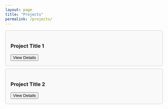 ```yaml
---
layout: page
title: "Projects"
permalink: /projects/
---
```


<div class="project-card">
    <h3>Project Title 1</h3>
    <button onclick="toggleDetails('project1')">View Details</button>
    <div id="project1" class="project-details" style="display: none;">
        <p>Description of Project 1, tools used, results, etc.</p>
    </div>
</div>

<div class="project-card">
    <h3>Project Title 2</h3>
    <button onclick="toggleDetails('project2')">View Details</button>
    <div id="project2" class="project-details" style="display: none;">
        <p>Description of Project 2, tools used, results, etc.</p>
    </div>
</div>

<script>
function toggleDetails(id) {
    const details = document.getElementById(id);
    details.style.display = details.style.display === "none" ? "block" : "none";
}
</script>

<style>
.project-card {
    border: 1px solid #ccc;
    padding: 16px;
    margin: 8px 0;
    background-color: #f9f9f9;
    border-radius: 5px;
}
.project-details {
    margin-top: 10px;
    font-size: 0.9em;
}
</style>
